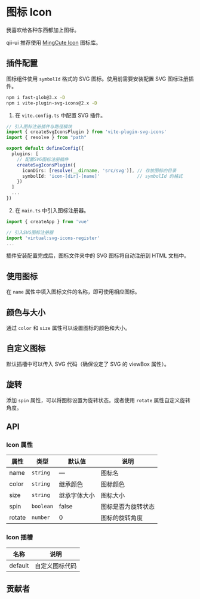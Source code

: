 # 图标 Icon
我喜欢给各种东西都加上图标。

qii-ui 推荐使用 [MingCute Icon](https://www.mingcute.com/) 图标库。


## 插件配置
图标组件使用 `symbolId` 格式的 SVG 图标。使用前需要安装配置 SVG 图标注册插件。
```bash
npm i fast-glob@3.x -D
npm i vite-plugin-svg-icons@2.x -D
```

1. 在 `vite.config.ts` 中配置 SVG 插件。
```ts
// 引入图标注册插件与路径模块
import { createSvgIconsPlugin } from 'vite-plugin-svg-icons'
import { resolve } from "path"

export default defineConfig({
  plugins: [
    // 配置SVG图标注册插件
    createSvgIconsPlugin({
      iconDirs: [resolve(__dirname, 'src/svg')], // 存放图标的目录
      symbolId: 'icon-[dir]-[name]'              // symbolId 的格式
    })
  ]
  ...
})
```

2. 在 `main.ts` 中引入图标注册器。
```ts
import { createApp } from 'vue'

// 引入SVG图标注册器
import 'virtual:svg-icons-register'
...
```
插件安装配置完成后，图标文件夹中的 SVG 图标将自动注册到 HTML 文档中。


## 使用图标

在 `name` 属性中填入图标文件的名称，即可使用相应图标。

<demo src="./src/icon/use.vue"/>


## 颜色与大小
通过 `color` 和 `size` 属性可以设置图标的颜色和大小。
<demo src="./src/icon/color.vue"/>


## 自定义图标
默认插槽中可以传入 SVG 代码（确保设定了 SVG 的 viewBox 属性）。
<demo src="./src/icon/svg.vue"/>


## 旋转
添加 `spin` 属性，可以将图标设置为旋转状态。或者使用 `rotate` 属性自定义旋转角度。
<demo src="./src/icon/spin.vue"/>



## API

### Icon 属性
| 属性 | 类型 | 默认值 | 说明 |
| --- | --- | --- | --- |
| name | `string` | — | 图标名 |
| color | `string` | 继承颜色 | 图标颜色 |
| size | `string` | 继承字体大小 | 图标大小 |
| spin | `boolean` | false | 图标是否为旋转状态 |
| rotate | `number` | 0 | 图标的旋转角度 |

### Icon 插槽
| 名称 | 说明 |
| --- | --- |
| default | 自定义图标代码 |


## 贡献者
<member></member>